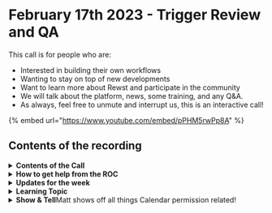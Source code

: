 # February 17th 2023 - Trigger Review and QA

This call is for people who are:

* Interested in building their own workflows
* Wanting to stay on top of new developments
* Want to learn more about Rewst and participate in the community
* We will talk about the platform, news, some training, and any Q\&A.
* As always, feel free to unmute and interrupt us, this is an interactive call!

{% embed url="https://www.youtube.com/embed/pPHM5rwPp8A" %}

## Contents of the recording

<details>

<summary><strong>Contents of the Call</strong></summary>

This week Nick starts us off with an update from the Dev Team and what's been released this week, focusing on some bug bashing and giving an update on the upcoming Auvik integration. Next, Tim from the ROC Team demos some of the finer details of triggers and how to leverage a few tips and tricks in your workflows.

We cut things a bit shorter this week by finishing off with a few questions from the group and then letting everyone go early to get to their weekend! Tune in next week for more robotic process rambunctiousness Rewst.

</details>

<details>

<summary><strong>How to get help from the ROC</strong></summary>

How to get help - Engage the ROC in Slack - Email support coming soon! - \[FUTURE] Live chat in the app - Would this be helpful to people? - Documentation - https://rewst.help - Feature Requests - https://rewst.canny.io/

</details>

<details>

<summary><strong>Updates for the week</strong></summary>

* Check out the release notes here

</details>

<details>

<summary><strong>Learning Topic</strong></summary>



</details>

<details>

<summary><strong>Show &#x26; Tell</strong>Matt shows off all things Calendar permission related!</summary>



</details>
